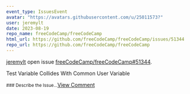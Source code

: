 ```yaml
---
event_type: IssuesEvent
avatar: "https://avatars.githubusercontent.com/u/25011573?"
user: jeremylt
date: 2023-08-19
repo_name: freeCodeCamp/freeCodeCamp
html_url: https://github.com/freeCodeCamp/freeCodeCamp/issues/51344
repo_url: https://github.com/freeCodeCamp/freeCodeCamp
---
```


<a href='https://github.com/jeremylt' target='_blank'>jeremylt</a> open issue <a href='https://github.com/freeCodeCamp/freeCodeCamp/issues/51344' target='_blank'>freeCodeCamp/freeCodeCamp#51344</a>.

<p>Test Variable Collides With Common User Variable </p><small>### Describe the Issue...</small><a href='https://github.com/freeCodeCamp/freeCodeCamp/issues/51344' target='_blank'>View Comment</a>
